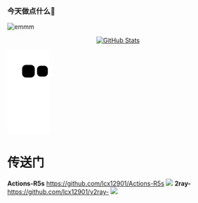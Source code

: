 ### 今天做点什么🔞
![emmm](https://views.whatilearened.today/views/github/lcx12901/deplives.svg)

<p align="center">
    <a href="https://github.com/lcx12901">
      <img alt="GitHub Stats" src="https://github-readme-stats.vercel.app/api?username=lcx12901&include_all_commits=true&count_private=false&bg_color=30,e96443,904e95&title_color=fff&text_color=fff" />
    </a>
</p>

![](https://raw.githubusercontent.com/lcx12901/lcx12901/output/github-snake.svg)

# 传送门

**Actions-R5s** https://github.com/lcx12901/Actions-R5s       <img src="https://img.shields.io/github/downloads/lcx12901/Actions-R5s/total.svg?style=for-the-badge&color=32C955"/>
**2ray-** https://github.com/lcx12901/v2ray-  <img src="https://img.shields.io/github/downloads/lcx12901/v2ray-/total.svg?style=for-the-badge&color=32C955"/>
